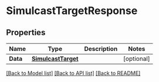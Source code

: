 # SimulcastTargetResponse

## Properties
Name | Type | Description | Notes
------------ | ------------- | ------------- | -------------
**Data** | [**SimulcastTarget**](SimulcastTarget.md) |  | [optional] 

[[Back to Model list]](../README.md#documentation-for-models) [[Back to API list]](../README.md#documentation-for-api-endpoints) [[Back to README]](../README.md)


